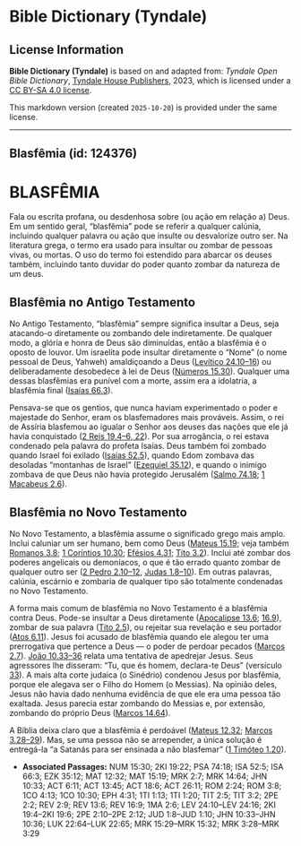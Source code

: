 # Bible Dictionary (Tyndale)

## License Information

**Bible Dictionary (Tyndale)** is based on and adapted from: _Tyndale Open Bible Dictionary_, [Tyndale House Publishers](https://tyndaleopenresources.com/), 2023, which is licensed under a [CC BY-SA 4.0 license](https://creativecommons.org/licenses/by-sa/4.0/legalcode.en).

This markdown version (created `2025-10-20`) is provided under the same license.



--------------------------------

## Blasfêmia (id: 124376)

BLASFÊMIA
=========

Fala ou escrita profana, ou desdenhosa sobre (ou ação em relação a) Deus. Em um sentido geral, “blasfêmia” pode se referir a qualquer calúnia, incluindo qualquer palavra ou ação que insulte ou desvalorize outro ser. Na literatura grega, o termo era usado para insultar ou zombar de pessoas vivas, ou mortas. O uso do termo foi estendido para abarcar os deuses também, incluindo tanto duvidar do poder quanto zombar da natureza de um deus.

Blasfêmia no Antigo Testamento
------------------------------

No Antigo Testamento, “blasfêmia” sempre significa insultar a Deus, seja atacando\-o diretamente ou zombando dele indiretamente. De qualquer modo, a glória e honra de Deus são diminuídas, então a blasfêmia é o oposto de louvor. Um israelita pode insultar diretamente o “Nome” (o nome pessoal de Deus, Yahweh) amaldiçoando a Deus ([Levítico 24\.10–16](https://ref.ly/Lev24:10-Lev24:16)) ou deliberadamente desobedece à lei de Deus ([Números 15\.30](https://ref.ly/Num15:30)). Qualquer uma dessas blasfêmias era punível com a morte, assim era a idolatria, a blasfêmia final ([Isaías 66\.3](https://ref.ly/Isa66:3)).

Pensava\-se que os gentios, que nunca haviam experimentado o poder e majestade do Senhor, eram os blasfemadores mais prováveis. Assim, o rei de Assíria blasfemou ao igualar o Senhor aos deuses das nações que ele já havia conquistado ([2 Reis 19\.4–6, 22](https://ref.ly/2Kgs19:4-2Kgs19:6)). Por sua arrogância, o rei estava condenado pela palavra do profeta Isaías. Deus também foi zombado quando Israel foi exilado ([Isaías 52\.5](https://ref.ly/Isa52:5)), quando Edom zombava das desoladas “montanhas de Israel” ([Ezequiel 35\.12](https://ref.ly/Ezek35:12)), e quando o inimigo zombava de que Deus não havia protegido Jerusalém ([Salmo 74\.18](https://ref.ly/Ps74:18); [1 Macabeus 2\.6](https://ref.ly/1Macc2:6)).

Blasfêmia no Novo Testamento
----------------------------

No Novo Testamento, a blasfêmia assume o significado grego mais amplo. Inclui caluniar um ser humano, bem como Deus ([Mateus 15\.19](https://ref.ly/Matt15:19); veja também [Romanos 3\.8](https://ref.ly/Rom3:8); [1 Coríntios 10\.30](https://ref.ly/1Cor10:30); [Efésios 4\.31](https://ref.ly/Eph4:31); [Tito 3\.2](https://ref.ly/Titus3:2)). Inclui até zombar dos poderes angelicais ou demoníacos, o que é tão errado quanto zombar de qualquer outro ser ([2 Pedro 2\.10–12](https://ref.ly/2Pet2:10-2Pet2:12), [Judas 1\.8–10](https://ref.ly/Jude1:8-Jude1:10)). Em outras palavras, calúnia, escárnio e zombaria de qualquer tipo são totalmente condenadas no Novo Testamento.

A forma mais comum de blasfêmia no Novo Testamento é a blasfêmia contra Deus. Pode\-se insultar a Deus diretamente ([Apocalipse 13\.6](https://ref.ly/Rev13:6); [16\.9](https://ref.ly/Rev16:9)), zombar de sua palavra ([Tito 2\.5](https://ref.ly/Titus2:5)), ou rejeitar sua revelação e seu portador ([Atos 6\.11](https://ref.ly/Acts6:11)). Jesus foi acusado de blasfêmia quando ele alegou ter uma prerrogativa que pertence a Deus — o poder de perdoar pecados ([Marcos 2\.7](https://ref.ly/Mark2:7)). [João 10\.33–36](https://ref.ly/John10:33-John10:36) relata uma tentativa de apedrejar Jesus. Seus agressores lhe disseram: “Tu, que és homem, declara\-te Deus” (versículo [33](https://ref.ly/John10:33)). A mais alta corte judaica (o Sinédrio) condenou Jesus por blasfêmia, porque ele alegava ser o Filho do Homem (o Messias). Na opinião deles, Jesus não havia dado nenhuma evidência de que ele era uma pessoa tão exaltada. Jesus parecia estar zombando do Messias e, por extensão, zombando do próprio Deus ([Marcos 14\.64](https://ref.ly/Mark14:64)).

A Bíblia deixa claro que a blasfêmia é perdoável ([Mateus 12\.32](https://ref.ly/Matt12:32); [Marcos 3\.28–29](https://ref.ly/Mark3:28-Mark3:29)). Mas, se uma pessoa não se arrepender, a única solução é entregá\-la “a Satanás para ser ensinada a não blasfemar” ([1 Timóteo 1\.20](https://ref.ly/1Tim1:20)).

* **Associated Passages:** NUM 15:30; 2KI 19:22; PSA 74:18; ISA 52:5; ISA 66:3; EZK 35:12; MAT 12:32; MAT 15:19; MRK 2:7; MRK 14:64; JHN 10:33; ACT 6:11; ACT 13:45; ACT 18:6; ACT 26:11; ROM 2:24; ROM 3:8; 1CO 4:13; 1CO 10:30; EPH 4:31; 1TI 1:13; 1TI 1:20; TIT 2:5; TIT 3:2; 2PE 2:2; REV 2:9; REV 13:6; REV 16:9; 1MA 2:6; LEV 24:10–LEV 24:16; 2KI 19:4–2KI 19:6; 2PE 2:10–2PE 2:12; JUD 1:8–JUD 1:10; JHN 10:33–JHN 10:36; LUK 22:64–LUK 22:65; MRK 15:29–MRK 15:32; MRK 3:28–MRK 3:29

